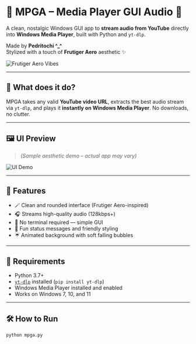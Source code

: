 # 🎵 MPGA – Media Player GUI Audio 🎵

A clean, nostalgic Windows GUI app to **stream audio from YouTube** directly into **Windows Media Player**, built with Python and `yt-dlp`.

Made by **Pedritochi ^_^**  
Stylized with a touch of **Frutiger Aero** aesthetic ✨

![Frutiger Aero Vibes](https://media.tenor.com/SGVoEwt4VQ4AAAAC/windows-xp.gif)

---

## 🧠 What does it do?

MPGA takes any valid **YouTube video URL**, extracts the best audio stream via `yt-dlp`, and plays it **instantly on Windows Media Player**. No downloads, no clutter.

---

## 🖼️ UI Preview

> _(Sample aesthetic demo – actual app may vary)_

![UI Demo](https://media.tenor.com/V7A7K-_xNdgAAAAC/windows-xp-aero.gif)

---

## 🚀 Features

- 🪄 Clean and rounded interface (Frutiger Aero-inspired)
- 🎧 Streams high-quality audio (128kbps+)
- 👀 No terminal required — simple GUI
- 🍬 Fun status messages and friendly styling
- ☔ Animated background with soft falling bubbles

---

## 🔧 Requirements

- Python 3.7+
- [`yt-dlp`](https://github.com/yt-dlp/yt-dlp) installed (`pip install yt-dlp`)
- Windows Media Player installed and enabled
- Works on Windows 7, 10, and 11

---

## 🛠️ How to Run

```bash
python mpga.py
